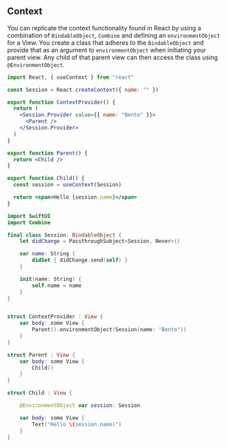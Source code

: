 ## Context

You can replicate the context functionality found in React by using a combination of `BindableObject`, `Combine` and defining an `environmentObject` for a View. You create a class that adheres to the `BindableObject` and provide that as an argument to `environmentObject` when initiating your parent view. Any child of that parent view can then access the class using `@EnvironmentObject`.

```jsx
import React, { useContext } from "react"

const Session = React.createContext({ name: "" })

export function ContextProvider() {
  return (
    <Session.Provider value={{ name: "Bento" }}>
      <Parent />
    </Session.Provider>
  )
}

export function Parent() {
  return <Child />
}

export function Child() {
  const session = useContext(Session)

  return <span>Hello {session.name}</span>
}
```

```swift
import SwiftUI
import Combine

final class Session: BindableObject {
    let didChange = PassthroughSubject<Session, Never>()

    var name: String {
        didSet { didChange.send(self) }
    }

    init(name: String) {
        self.name = name
    }
}


struct ContextProvider : View {
    var body: some View {
        Parent().environmentObject(Session(name: "Bento"))
    }
}

struct Parent : View {
    var body: some View {
        Child()
    }
}

struct Child : View {

    @EnvironmentObject var session: Session

    var body: some View {
        Text("Hello \(session.name)")
    }
}
```

